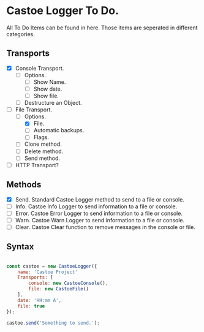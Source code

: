 # Castoe Logger To Do.

All To Do Items can be found in here. Those items are seperated in different categories.


## Transports
- [x] Console Transport.
	- [ ] Options.
		- [ ] Show Name.
		- [ ] Show date.
		- [ ] Show file.
	- [ ] Destructure an Object.
- [ ] File Transport.
	- [ ] Options.
		- [x] File.
		- [ ] Automatic backups.
		- [ ] Flags.
	- [ ] Clone method.
	- [ ] Delete method.
	- [ ] Send method.
- [ ] HTTP Transport?

## Methods
- [x] Send. Standard Castoe Logger method to send to a file or console.
- [ ] Info. Castoe Info Logger to send information to a file or console.
- [ ] Error. Castoe Error Logger to send information to a file or console.
- [ ] Warn. Castoe Warn Logger to send information to a file or console.
- [ ] Clear. Castoe Clear function to remove messages in the console or file.

## Syntax
```javascript

const castoe = new CastoeLogger({
	name: 'Castoe Project'
	Transports: [
		console: new CastoeConsole(),
		file: new CastoeFile()
	],
	date: 'HH:mm A',
	file: true
});

castoe.send('Something to send.');
```